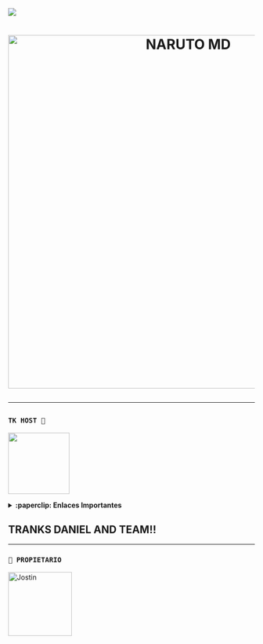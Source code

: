 <img src="https://readme-typing-svg.herokuapp.com/?font=mono&size=30&duration=4000&color=FF0000&center=falso&vCenter=falso&lines=亗+𝐍𝐀𝐑𝐔𝐓𝐎+𝐁𝐎𝐓+𝐌𝐃+亗;☣+𝐄𝐋+𝐌𝐄𝐉𝐎𝐑+☣;@jostin_max.bot">      

<h1 align="center">
<p>
<img src= "https://qu.ax/AjSo.jpg" alt="NARUTO MD" width="720">
</p>

---
### **`TK HOST 📲`**
<a href="https://dash.tk-joanhost.com"><img src="https://i.ibb.co/pr8TnWJ/SAVE-20240915-183758.jpg" height="125px"></a>

<details>
 <summary><b>:paperclip: Enlaces Importantes</b></summary>

- **Dashboard:** [`Aquí`](https://dash.tk-joanhost.com)
- **Panel:** [`Aquí`](https://panel.tk-joanhost.com)
- **Canal de WhatsApp:** [`Aquí`](https://whatsapp.com/channel/0029VaoZXbk6RGJNYQVP8r27)

</details>

## TRANKS DANIEL AND TEAM!!
----
### **`👑 PROPIETARIO`**
<a
href="https://github.com/Jostin-444"><img src="https://github.com/Jostin-444.png" width="130" height="130" alt="Jostin"/></a>
